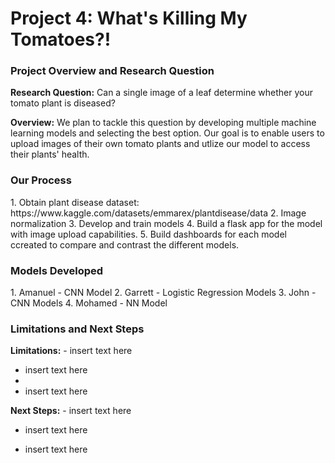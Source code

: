 <h1>Project 4: What's Killing My Tomatoes?!</h1>
<h3>Project Overview and Research Question</h3>
<p><strong>Research Question:</strong> Can a single image of a leaf determine whether your tomato plant is diseased?</p>
<p><strong>Overview:</strong> We plan to tackle this question by developing multiple machine learning models and selecting the best option. Our goal is to enable users to upload images of their own tomato plants and utlize our model to access their plants' health.</p>
<h3>Our Process</h3>
1. Obtain plant disease dataset: https://www.kaggle.com/datasets/emmarex/plantdisease/data
2. Image normalization
3. Develop and train models
4. Build a flask app for the model with image upload capabilities.
5. Build dashboards for each model ccreated to compare and contrast the different models.
<h3>Models Developed</h3>
1. Amanuel - CNN Model
2. Garrett - Logistic Regression Models
3. John - CNN Models
4. Mohamed - NN Model
<h3>Limitations and Next Steps</h3>
<p><strong>Limitations:</strong>
- insert text here
  
- insert text here
- 
- insert text here</p>
<p><strong>Next Steps:</strong>
- insert text here
  
- insert text here
  
- insert text here</p>
